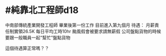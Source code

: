 # #純靠北工程師d18



中南部傳統產業開發工程師
畢業後第一份工作 目前進入第九個月
待遇：
月薪責任制實領26.5K 每日平均工時10hr 颱風假會被要求請無薪假
公司盤點貨物的時候要跟一般職員一起&ldquo;幫忙&rdquo;盤點貨物

這個待遇算正常嗎？？
